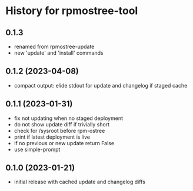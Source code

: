 # History for rpmostree-tool

## 0.1.3
- renamed from rpmostree-update
- new 'update' and 'install' commands

## 0.1.2 (2023-04-08)
- compact output: elide stdout for update and changelog if staged cache

## 0.1.1 (2023-01-31)
- fix not updating when no staged deployment
- do not show update diff if trivially short
- check for /sysroot before rpm-ostree
- print if latest deployment is live
- if no previous or new update return False
- use simple-prompt

## 0.1.0 (2023-01-21)
- initial release with cached update and changelog diffs
